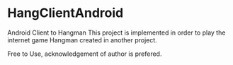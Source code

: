 # HangClientAndroid
Android Client to Hangman
This project is implemented in order to play the internet game Hangman created in another project.

Free to Use, acknowledgement of author is prefered.
